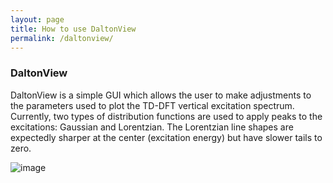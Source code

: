 ```yaml
---
layout: page
title: How to use DaltonView
permalink: /daltonview/
---
```


### DaltonView

DaltonView is a simple GUI which allows the user to make adjustments to the parameters used to plot the TD-DFT vertical excitation spectrum. Currently, two types of distribution functions are used to apply peaks to the excitations: Gaussian and Lorentzian. The Lorentzian line shapes are expectedly sharper at the center (excitation energy) but have slower tails to zero.

![image](https://user-images.githubusercontent.com/34600666/222516914-3481b5b9-f98d-4a91-9c68-81f67bbae5b5.png)
